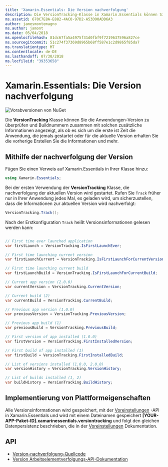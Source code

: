 ```yaml
---
title: 'Xamarin.Essentials: Die Version nachverfolgung'
description: Die VersionTracking-Klasse in Xamarin.Essentials können Sie die Anwendungen-Version zu überprüfen und Buildnummern zusammen mit solchen zusätzliche Informationen angezeigt, als ob es sich um die erste ist Zeit die Anwendung, die jemals gestartet oder für die aktuelle Version erhalten Sie den vorherigen build Informationen und mehr.
ms.assetid: 670C7E8A-E882-4AC0-97D2-A53D90ADD6A3
author: jamesmontemagno
ms.author: jamont
ms.date: 05/04/2018
ms.openlocfilehash: 81dc67fa5a4975f31d0fbf9f7219637596a827ce
ms.sourcegitcommit: 51c274f37369d8965b68ff587e1c2d9865f85da7
ms.translationtype: MT
ms.contentlocale: de-DE
ms.lasthandoff: 07/30/2018
ms.locfileid: "39353658"
---
```

# <a name="xamarinessentials-version-tracking"></a>Xamarin.Essentials: Die Version nachverfolgung

![Vorabversionen von NuGet](~/media/shared/pre-release.png)

Die **VersionTracking** Klasse können Sie die Anwendungen-Version zu überprüfen und Buildnummern zusammen mit solchen zusätzliche Informationen angezeigt, als ob es sich um die erste ist Zeit die Anwendung, die jemals gestartet oder für die aktuelle Version erhalten Sie die vorherige Erstellen Sie die Informationen und mehr.

## <a name="using-version-tracking"></a>Mithilfe der nachverfolgung der Version

Fügen Sie einen Verweis auf Xamarin.Essentials in Ihrer Klasse hinzu:

```csharp
using Xamarin.Essentials;
```

Bei der ersten Verwendung der **VersionTracking** Klasse, die nachverfolgung der aktuellen Version wird gestartet. Rufen Sie `Track` früher nur in Ihrer Anwendung jedes Mal, es geladen wird, um sicherzustellen, dass die Informationen zur aktuellen Version wird nachverfolgt:

```csharp
VersionTracking.Track();
```

Nach der Erstkonfiguration `Track` heißt Versionsinformationen gelesen werden kann:

```csharp

// First time ever launched application
var firstLaunch = VersionTracking.IsFirstLaunchEver;

// First time launching current version
var firstLaunchCurrent = VersionTracking.IsFirstLaunchForCurrentVersion;

// First time launching current build
var firstLaunchBuild = VersionTracking.IsFirstLaunchForCurrentBuild;

// Current app version (2.0.0)
var currentVersion = VersionTracking.CurrentVersion;

// Current build (2)
var currentBuild = VersionTracking.CurrentBuild;

// Previous app version (1.0.0)
var previousVersion = VersionTracking.PreviousVersion;

// Previous app build (1)
var previousBuild = VersionTracking.PreviousBuild;

// First version of app installed (1.0.0)
var firstVersion = VersionTracking.FirstInstalledVersion;

// First build of app installed (1)
var firstBuild = VersionTracking.FirstInstalledBuild;

// List of versions installed (1.0.0, 2.0.0)
var versionHistory = VersionTracking.VersionHistory;

// List of builds installed (1, 2)
var buildHistory = VersionTracking.BuildHistory;
```

## <a name="platform-implementation-specifics"></a>Implementierung von Plattformeigenschaften

Alle Versionsinformationen wird gespeichert, mit der [Voreinstellungen](preferences.md) -API in Xamarin.Essentials und wird mit einem Dateinamen gespeichert **[YOUR-APP-Paket-ID].xamarinessentials.versiontracking** und folgt den gleichen Datenpersistenz beschrieben, die in der [Voreinstellungen](preferences.md#persistence) Dokumentation.

## <a name="api"></a>API

- [Version-nachverfolgung-Quellcode](https://github.com/xamarin/Essentials/tree/master/Xamarin.Essentials/VersionTracking)
- [Version Arbeitselementverfolgungs-API-Dokumentation](xref:Xamarin.Essentials.VersionTracking)
